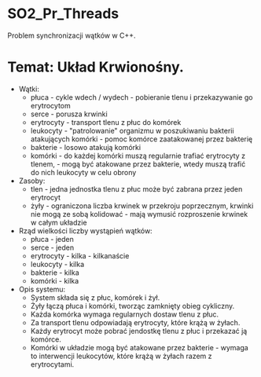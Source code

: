 # SO2_Pr_Threads
Problem synchronizacji wątków w C++.

# Temat: Układ Krwionośny.
- Wątki:
	- płuca - cykle wdech / wydech - pobieranie tlenu i przekazywanie go erytrocytom
	- serce - porusza krwinki
	- erytrocyty - transport tlenu z płuc do komórek
	- leukocyty - "patrolowanie" organizmu w poszukiwaniu bakterii atakujących komórki
				- pomoc komórce zaatakowanej przez bakterię
	- bakterie - losowo atakują komórki
	- komórki - do każdej komórki muszą regularnie trafiać erytrocyty z tlenem,
			- mogą być atakowane przez bakterie, wtedy muszą trafić do nich leukocyty w celu obrony
- Zasoby:
	- tlen - jedna jednostka tlenu z płuc może być zabrana przez jeden erytrocyt
	- żyły - ograniczona liczba krwinek w przekroju poprzecznym, krwinki nie mogą ze sobą kolidować
			- mają wymusić rozproszenie krwinek w całym układzie
- Rząd wielkości liczby wystąpień wątków:
	- płuca - jeden
	- serce - jeden
	- erytrocyty - kilka - kilkanaście 
	- leukocyty - kilka 
	- bakterie - kilka
	- komórki - kilka
- Opis systemu:
	- System składa się z płuc, komórek i żył.
	- Żyły łączą płuca i komórki, tworząc zamknięty obieg cykliczny.
	- Każda komórka wymaga regularnych dostaw tlenu z płuc.
	- Za transport tlenu odpowiadają erytrocyty, które krążą w żyłach.
	- Każdy erytrocyt może pobrać jendostkę tlenu z płuc i przekazać ją komórce.
	- Komórki w układzie mogą być atakowane przez bakterie - wymaga to interwencji leukocytów, które krążą w żyłach razem z erytrocytami.
